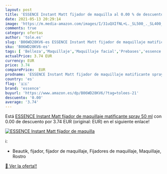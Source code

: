 ```yaml
---
layout: post
title: 'ESSENCE Instant Matt fijador de maquilla al 0.00 % de descuento'
date: 2021-05-13 20:29:14
image: 'https://m.media-amazon.com/images/I/31uQXIfNL+L._SL500_._SL400_.jpg'
comments: true
category: ofertas
author: 'tole.es'
slug: 'B06WD28KV6-es ESSENCE Instant Matt fijador de maquillaje matificante...'
sku: 'B06WD28KV6-es'
tags: [ 'Belleza','Maquillaje','Maquillaje facial','Prebases','essence','maquillaje', ]
actualPrice: 3.74 EUR
currency: EUR
price: 3.74
comparePrice:  EUR
prodname: 'ESSENCE Instant Matt fijador de maquillaje matificante spray 50 ml'
country: 'es'
flag: '🇪🇸'
brand: 'essence'
buyurl: 'https://www.amazon.es/dp/B06WD28KV6/?tag=tolees-21'
descuento: '0.00'
average: '3.74'
---
```


Está [ESSENCE Instant Matt fijador de maquillaje matificante spray 50 ml](https://www.amazon.es/dp/B06WD28KV6/?tag=tolees-21) con 0.00 de descuento por 3.74 EUR (original:  EUR) en el siguiente enlace!

[![ESSENCE Instant Matt fijador de maquilla](https://m.media-amazon.com/images/I/31uQXIfNL+L._SL500_._SL400_.jpg)](https://www.amazon.es/dp/B06WD28KV6/?tag=tolees-21)

ℹ️:

- Beautik, fijador, fijador de maquillaje, Fijadores de maquillaje, Maquillaje, Rostro

[🛒 Ver la oferta!!](https://www.amazon.es/dp/B06WD28KV6/?tag=tolees-21)
